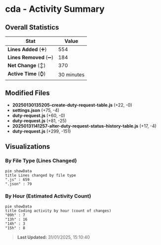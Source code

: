# cda - Activity Summary 

## Overall Statistics

| Stat                   | Value                                                             |
| ---------------------- | ----------------------------------------------------------------- |
| **Lines Added** (➕)   | 554                                          |
| **Lines Removed** (➖) | 184                                        |
| **Net Change** (↕)    | 370                |
| **Active Time** (⌚)   | 30 minutes |


## Modified Files
- **20250130135205-create-duty-request-table.js** (+22, -0)
- **settings.json** (+75, -4)
- **duty-request.js** (+60, -0)
- **duty-request.js** (+81, -25)
- **20250131141257-alter-duty-request-status-history-table.js** (+17, -4)
- **duty-request.js** (+299, -151)

## Visualizations

### By File Type (Lines Changed)

```mermaid
pie showData
title Lines changed by file type
".js" : 659
".json" : 79
```

### By Hour (Estimated Activity Count)

```mermaid
pie showData
title Coding activity by hour (count of changes)
"09h" : 7
"13h" : 16
"14h" : 3
"15h" : 8
```


> **Last Updated:** 31/01/2025, 15:10:40